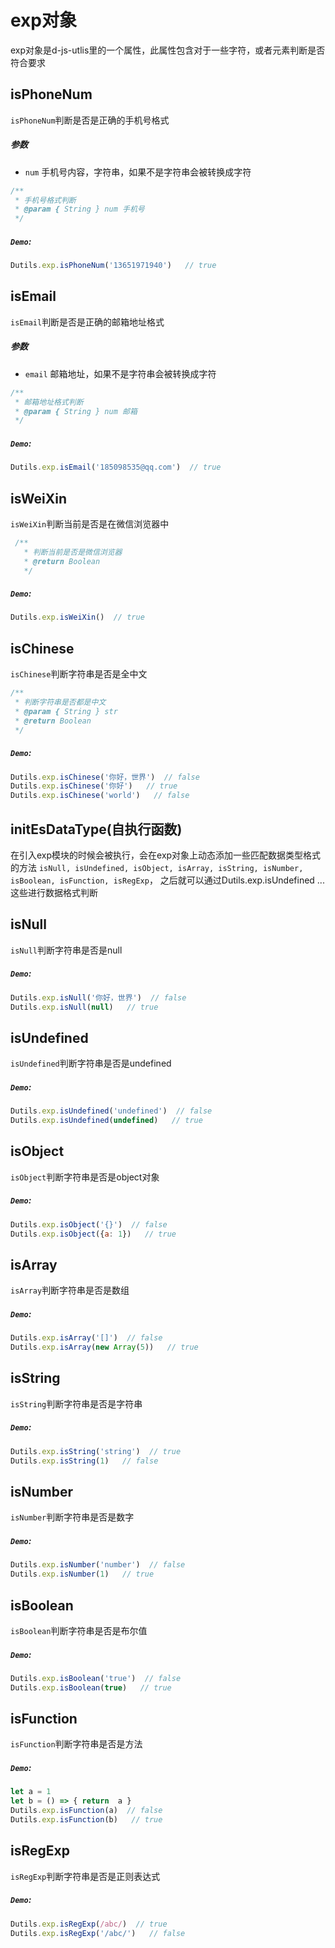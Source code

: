 # exp对象
exp对象是d-js-utlis里的一个属性，此属性包含对于一些字符，或者元素判断是否符合要求

## isPhoneNum
`isPhoneNum`判断是否是正确的手机号格式
##### 参数
  - `num` 手机号内容，字符串，如果不是字符串会被转换成字符
```js
/**
 * 手机号格式判断
 * @param { String } num 手机号
 */
```
##### `Demo`:
```js
Dutils.exp.isPhoneNum('13651971940')   // true
```

## isEmail
`isEmail`判断是否是正确的邮箱地址格式
##### 参数
  - `email` 邮箱地址，如果不是字符串会被转换成字符
```js
/**
 * 邮箱地址格式判断
 * @param { String } num 邮箱
 */
```
##### `Demo`:
```js
Dutils.exp.isEmail('185098535@qq.com')  // true
```

## isWeiXin
`isWeiXin`判断当前是否是在微信浏览器中
```js
 /**
   * 判断当前是否是微信浏览器
   * @return Boolean 
   */
```
##### `Demo`:
```js
Dutils.exp.isWeiXin()  // true
```

## isChinese
`isChinese`判断字符串是否是全中文
```js
/**
 * 判断字符串是否都是中文
 * @param { String } str 
 * @return Boolean 
 */
```
##### `Demo`:
```js
Dutils.exp.isChinese('你好，世界')  // false
Dutils.exp.isChinese('你好')   // true
Dutils.exp.isChinese('world')   // false
```

## initEsDataType(自执行函数)
在引入exp模块的时候会被执行，会在exp对象上动态添加一些匹配数据类型格式的方法
`isNull, isUndefined, isObject, isArray, isString, isNumber, isBoolean, isFunction, isRegExp`，
之后就可以通过Dutils.exp.isUndefined ...这些进行数据格式判断

## isNull
`isNull`判断字符串是否是null
##### `Demo`:
```js
Dutils.exp.isNull('你好，世界')  // false
Dutils.exp.isNull(null)   // true
```

## isUndefined
`isUndefined`判断字符串是否是undefined
##### `Demo`:
```js
Dutils.exp.isUndefined('undefined')  // false
Dutils.exp.isUndefined(undefined)   // true
```

## isObject
`isObject`判断字符串是否是object对象
##### `Demo`:
```js
Dutils.exp.isObject('{}')  // false
Dutils.exp.isObject({a: 1})   // true
```

## isArray
`isArray`判断字符串是否是数组
##### `Demo`:
```js
Dutils.exp.isArray('[]')  // false
Dutils.exp.isArray(new Array(5))   // true
```

## isString
`isString`判断字符串是否是字符串
##### `Demo`:
```js
Dutils.exp.isString('string')  // true
Dutils.exp.isString(1)   // false
```

## isNumber
`isNumber`判断字符串是否是数字
##### `Demo`:
```js
Dutils.exp.isNumber('number')  // false
Dutils.exp.isNumber(1)   // true
```

## isBoolean
`isBoolean`判断字符串是否是布尔值
##### `Demo`:
```js
Dutils.exp.isBoolean('true')  // false
Dutils.exp.isBoolean(true)   // true
```

## isFunction
`isFunction`判断字符串是否是方法
##### `Demo`:
```js
let a = 1
let b = () => { return  a }
Dutils.exp.isFunction(a)  // false
Dutils.exp.isFunction(b)   // true
```

## isRegExp
`isRegExp`判断字符串是否是正则表达式
##### `Demo`:
```js
Dutils.exp.isRegExp(/abc/)  // true
Dutils.exp.isRegExp('/abc/')   // false
```